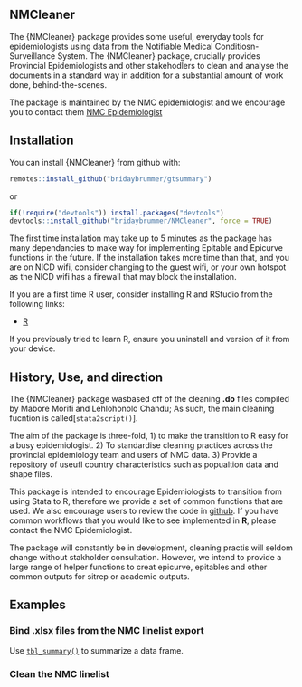 
<!-- README.md is generated from README.Rmd. Please edit that file -->

## NMCleaner

The {NMCleaner} package provides some useful, everyday tools for
epidemiologists using data from the Notifiable Medical Conditiosn-
Surveillance System. The {NMCleaner} package, crucially provides
Provincial Epidemiologists and other stakehodlers to clean and analyse
the documents in a standard way in addition for a substantial amount of
work done, behind-the-scenes.

The package is maintained by the NMC epidemiologist and we encourage you
to contact them [NMC Epidemiologist](mailto:brinb@nicd.ac.za)

## Installation

You can install {NMCleaner} from github with:

``` r
remotes::install_github("bridaybrummer/gtsummary")
```

or

``` r
if(!require("devtools")) install.packages("devtools")
devtools::install_github("bridaybrummer/NMCleaner", force = TRUE)
```

The first time installation may take up to 5 minutes as the package has
many dependancies to make way for implementing Epitable and Epicurve
functions in the future. If the installation takes more time than that,
and you are on NICD wifi, consider changing to the guest wifi, or your
own hotspot as the NICD wifi has a firewall that may block the
installation.

If you are a first time R user, consider installing R and RStudio from
the following links:

- [R](https://cran.r-project.org/)

If you previously tried to learn R, ensure you uninstall and version of
it from your device.

## History, Use, and direction

The {NMCleaner} package wasbased off of the cleaning **.do** files
compiled by Mabore Morifi and Lehlohonolo Chandu; As such, the main
cleaning fucntion is called\[`stata2script()`\].

The aim of the package is three-fold, 1) to make the transition to R
easy for a busy epidemiologist. 2) To standardise cleaning practices
across the provincial epidemiology team and users of NMC data. 3)
Provide a repository of useufl country characteristics such as
popualtion data and shape files.

This package is intended to encourage Epidemiologists to transition from
using Stata to R, therefore we provide a set of common functions that
are used. We also encourage users to review the code in
[github](https://github.com/bridaybrummer/NMCleaner). If you have common
workflows that you would like to see implemented in **R**, please
contact the NMC Epidemiologist.

The package will constantly be in development, cleaning practis will
seldom change without stakholder consultation. However, we intend to
provide a large range of helper functions to creat epicurve, epitables
and other common outputs for sitrep or academic outputs.

## Examples

### Bind .xlsx files from the NMC linelist export

Use
[`tbl_summary()`](https://www.danieldsjoberg.com/gtsummary/reference/tbl_summary.html)
to summarize a data frame.

### Clean the NMC linelist
